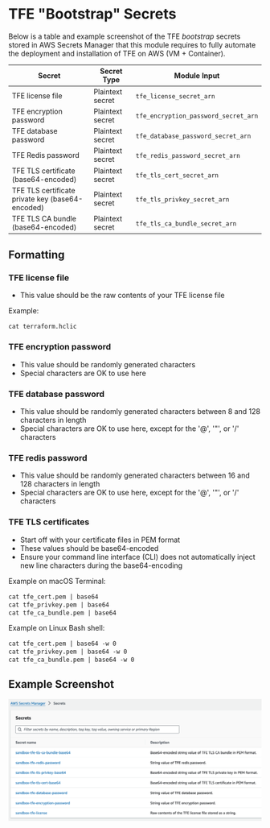# TFE "Bootstrap" Secrets

Below is a table and example screenshot of the TFE _bootstrap_ secrets stored in AWS Secrets Manager that this module requires to fully automate the deployment and installation of TFE on AWS (VM + Container).

| Secret                                           | Secret Type      | Module Input                         |
|--------------------------------------------------|------------------|--------------------------------------|
| TFE license file                                 | Plaintext secret | `tfe_license_secret_arn`             |
| TFE encryption password                          | Plaintext secret | `tfe_encryption_password_secret_arn` |    
| TFE database password                            | Plaintext secret | `tfe_database_password_secret_arn`   |
| TFE Redis password                               | Plaintext secret | `tfe_redis_password_secret_arn`      |
| TFE TLS certificate (base64-encoded)             | Plaintext secret | `tfe_tls_cert_secret_arn`            |
| TFE TLS certificate private key (base64-encoded) | Plaintext secret | `tfe_tls_privkey_secret_arn`         |
| TFE TLS CA bundle (base64-encoded)               | Plaintext secret | `tfe_tls_ca_bundle_secret_arn`       |

## Formatting

### TFE license file

- This value should be the raw contents of your TFE license file

Example:

```shell
cat terraform.hclic
```

### TFE encryption password

- This value should be randomly generated characters
- Special characters are OK to use here

### TFE database password

- This value should be randomly generated characters between 8 and 128 characters in length
- Special characters are OK to use here, except for the '@', '\"', or '/' characters

### TFE redis password

- This value should be randomly generated characters between 16 and 128 characters in length
- Special characters are OK to use here, except for the '@', '\"', or '/' characters

### TFE TLS certificates

- Start off with your certificate files in PEM format
- These values should be base64-encoded
- Ensure your command line interface (CLI) does not automatically inject new line characters during the base64-encoding

Example on macOS Terminal:

```shell
cat tfe_cert.pem | base64
cat tfe_privkey.pem | base64
cat tfe_ca_bundle.pem | base64
```

Example on Linux Bash shell:

```shell
cat tfe_cert.pem | base64 -w 0
cat tfe_privkey.pem | base64 -w 0
cat tfe_ca_bundle.pem | base64 -w 0
```

## Example Screenshot

![TFE on AWS bootstrap secrets](./images/tfe_aws_bootstrap_secrets.png)